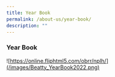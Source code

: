 ```yaml
---
title: Year Book
permalink: /about-us/year-book/
description: ""
---
```

### **Year Book**

![https://online.fliphtml5.com/obrr/nplh/](/images/Beatty_YearBook2022.png)